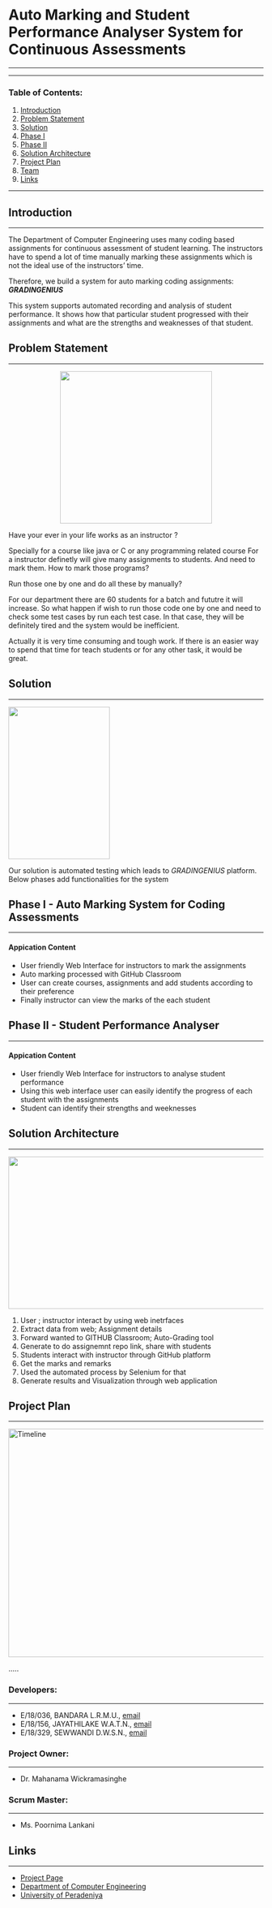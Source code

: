 # **Auto Marking and Student Performance Analyser System for Continuous Assessments**

---

---
### **Table of Contents:**

1. [Introduction](#introduction)
2. [Problem Statement](#Problem-Statement)
3. [Solution](#Solution)
4. [Phase I](#phase-i---auto-marking-system-for-coding-assessments)
5. [Phase II](#phase-ii---student-performance-analyser)
6. [Solution Architecture](#solution-architecture)
7. [Project Plan](#project-plan)
8. [Team](#Team)
9. [Links](#links)

---

## Introduction

---

The Department of Computer Engineering uses many coding based assignments for continuous assessment of student learning. The instructors have to spend a lot of time manually marking these assignments which is not the ideal use of the instructors’ time.

Therefore, we build a system for auto marking coding assignments: **_GRADINGENIUS_**

This system supports automated recording and analysis of student performance. It shows how that particular student progressed with their assignments and what are the strengths and weaknesses of that student.

## Problem Statement

---

<p align="center">
<img src="https://user-images.githubusercontent.com/73567971/174825976-ac937a86-b7f7-4f5a-8f24-6b3a175e9b4c.jpg" width="300" height="300"></p>


Have your ever in your life works as an instructor ?

Specially for a course like java or C or any programming related course
For a instructor definetly will give many assignments to students. And need to mark them. How to mark those programs?

Run those one by one and do all these by manually?

For our department there are 60 students for a batch and fututre it will increase. So what happen if wish to run those code one by one and need to check some test cases by run each test case. In that case, they will be definitely tired and the system would be inefficient.

Actually it is very time consuming and tough work. If there is an easier way to spend that time for teach students or for any other task, it would be great.

## Solution

---
<p align="left">
<img src="https://user-images.githubusercontent.com/73567971/174826181-01f3f994-e6b0-4fca-b5ff-abf228af8690.png" width="200" height="300"></p>


Our solution is automated testing which leads to _GRADINGENIUS_ platform.
Below phases add functionalities for the system

## Phase I - Auto Marking System for Coding Assessments

---

#### Appication Content

- User friendly Web Interface for instructors to mark the assignments
- Auto marking processed with GitHub Classroom
- User can create courses, assignments and add students according to their preference
- Finally instructor can view the marks of the each student

## Phase II - Student Performance Analyser

---

#### Appication Content

- User friendly Web Interface for instructors to analyse student performance
- Using this web interface user can easily identify the progress of each student with the assignments
- Student can identify their strengths and weeknesses

## Solution Architecture

---

<p align="left">
<img src="https://user-images.githubusercontent.com/73390233/172587593-d2fdc650-1eb5-4c4a-81d2-012d605345f5.jpg" width="600" height="300"></p>

1. User ; instructor interact by using web inetrfaces
2. Extract data from web; Assignment details
3. Forward wanted to GITHUB Classroom; Auto-Grading tool
4. Generate to do assignemnt repo link, share with students
5. Students interact with instructor through GitHub platform
6. Get the marks and remarks
7. Used the automated process by Selenium for that
8. Generate results and Visualization through web application

## Project Plan

---

<img width="600" height="450" alt="Timeline" src="https://user-images.githubusercontent.com/73390233/172594754-d36740dd-5c5d-47ec-89ad-e64c636a69a8.png">

.....



### **Developers:**

---

- E/18/036, BANDARA L.R.M.U., [email](mailto:e18036@eng.pdn.ac.lk)
- E/18/156, JAYATHILAKE W.A.T.N., [email](mailto:e18156@eng.pdn.ac.lk)
- E/18/329, SEWWANDI D.W.S.N., [email](mailto:e18329@eng.pdn.ac.lk)

### **Project Owner:**

---

- Dr. Mahanama Wickramasinghe

### **Scrum Master:**

---

- Ms. Poornima Lankani

## Links

---

- [Project Page](https://cepdnaclk.github.io/e18-co227-Auto-Marking-and-Student-Performance-Analyser-System-for-Continuous-Assessments-Group-A/)
- [Department of Computer Engineering](http://www.ce.pdn.ac.lk/)
- [University of Peradeniya](https://eng.pdn.ac.lk/)


[//]: # "Please refer this to learn more about Markdown syntax"
[//]: # "https://github.com/adam-p/markdown-here/wiki/Markdown-Cheatsheet"
